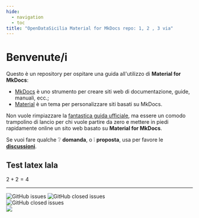 ```yaml
---
hide:
  - navigation
  - toc
title: "OpenDataSicilia Material for MkDocs repo: 1, 2 , 3 via"
---
```


# Benvenute/i

Questo è un repository per ospitare una guida all'utilizzo di **Material for MkDocs**:

- [MkDocs](https://www.mkdocs.org/) è uno strumento per creare siti web di documentazione, guide, manuali, ecc.;
- [Material](https://squidfunk.github.io/mkdocs-material/) è un tema per personalizzare siti basati su MkDocs.

Non vuole rimpiazzare la [fantastica guida ufficiale](https://squidfunk.github.io/mkdocs-material/getting-started/), ma essere un comodo trampolino di lancio per chi vuole partire da zero e mettere in piedi rapidamente online un sito web basato su **Material for MkDocs**.

Se vuoi fare qualche ❔ **domanda**, o ❕ **proposta**, usa per favore le [**discussioni**](https://github.com/opendatasicilia/ods-mkdocs-material/discussions).

## Test latex lala
$2+2=4$

---

![GitHub issues](https://img.shields.io/github/issues/opendatasicilia/ods-mkdocs-material?color=red)
![GitHub closed issues](https://img.shields.io/github/issues-closed/opendatasicilia/ods-mkdocs-material?color=green) <br>
![GitHub closed issues](https://img.shields.io/badge/base_del_progetto_di_documentazione-MKDocs_material-blue) <br>
<img src="https://img.shields.io/badge/GitHub-per_la_generazione_del_codice-red.svg?style=popout&logo=GitHub&logoColor=red" />
